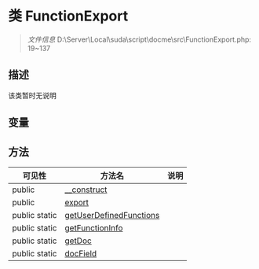 #  类 FunctionExport

> *文件信息* D:\Server\Local\suda\script\docme\src\FunctionExport.php: 19~137



## 描述

该类暂时无说明


## 变量


## 方法


| 可见性 | 方法名 | 说明 |
|--------|-------|------|
| public |[__construct](FunctionExport/__construct.md) |  |
| public |[export](FunctionExport/export.md) |  |
| public static|[getUserDefinedFunctions](FunctionExport/getUserDefinedFunctions.md) |  |
| public static|[getFunctionInfo](FunctionExport/getFunctionInfo.md) |  |
| public static|[getDoc](FunctionExport/getDoc.md) |  |
| public static|[docField](FunctionExport/docField.md) |  |
